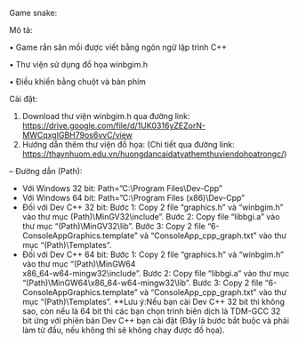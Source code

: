 Game snake:

Mô tả:

•	Game rắn săn mồi được viết bằng ngôn ngữ lập trình C++

•	Thư viện sử dụng đồ họa winbgim.h

•	Điều khiển bằng chuột và bàn phím

Cài đặt:
1.	Download thư viện winbgim.h qua đường link: https://drive.google.com/file/d/1UK0316yZEZorN-MWCqxgIGBH79os6vvC/view
2.	Hướng dẫn thêm thư viện đồ họa:
(Chi tiết qua đường link: https://thaynhuom.edu.vn/huongdancaidatvathemthuviendohoatrongc/)

– Đường dẫn (Path):
+ Với Windows 32 bit: Path=”C:\Program Files\Dev-Cpp”
+ Với Windows 64 bit: Path=”C:\Program Files (x86)\Dev-Cpp”
+ Đối với Dev C++ 32 bit:
Bước 1: Copy 2 file “graphics.h” và “winbgim.h” vào thư mục (Path)\MinGV32\include”.
Bước 2: Copy file “libbgi.a” vào thư mục “(Path)\MinGV32\lib”.
Bước 3: Copy 2 file “6-ConsoleAppGraphics.template” và “ConsoleApp_cpp_graph.txt” vào thư mục “(Path)\Templates”.
+ Đối với Dev C++ 64 bit:
Bước 1: Copy 2 file “graphics.h” và “winbgim.h” vào thư mục “(Path)\MinGW64\
x86_64-w64-mingw32\include”.
Bước 2: Copy file “libbgi.a” vào thư mục “(Path)\MinGW64\x86_64-w64-mingw32\lib”.
Bước 3: Copy 2 file “6-ConsoleAppGraphics.template” và “ConsoleApp_cpp_graph.txt” vào thư mục “(Path)\Templates”.
**Lưu ý:Nếu bạn cài Dev C++ 32 bit thì không sao, còn nếu là 64 bit thì các bạn chọn trình biên dịch là TDM-GCC 32 bit ứng với phiên bản Dev C++ bạn cài đặt
(Đây là bước bắt buộc và phải làm từ đầu, nếu không thì sẽ không chạy được đồ họa).
